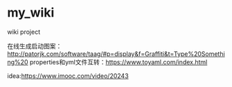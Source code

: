# my_wiki
wiki project

在线生成启动图案：http://patorjk.com/software/taag/#p=display&f=Graffiti&t=Type%20Something%20
properties和yml文件互转：https://www.toyaml.com/index.html

idea:https://www.imooc.com/video/20243
